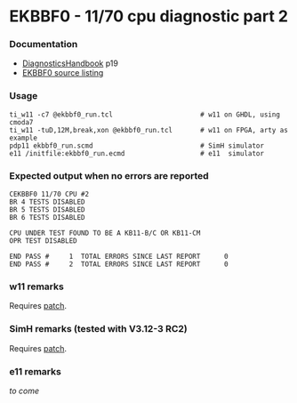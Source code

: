 # EKBBF0 - 11/70 cpu diagnostic part 2

### Documentation
- [DiagnosticsHandbook](http://www.bitsavers.org/pdf/dec/pdp11/xxdp/PDP11_DiagnosticHandbook_1988.pdf) p19
- [EKBBF0 source listing](http://www.bitsavers.org/pdf/dec/pdp11/microfiche/Diagnostic_Program_Listings/Listings/CEKBBF0__PDP11-70__11-70_CPU_2__AH-7968F-MC__SEP_1980_bw.pdf)

### Usage
```
ti_w11 -c7 @ekbbf0_run.tcl                      # w11 on GHDL, using cmoda7
ti_w11 -tuD,12M,break,xon @ekbbf0_run.tcl       # w11 on FPGA, arty as example
pdp11 ekbbf0_run.scmd                           # SimH simulator
e11 /initfile:ekbbf0_run.ecmd                   # e11  simulator
```

### Expected output when no errors are reported
```
CEKBBF0 11/70 CPU #2
BR 4 TESTS DISABLED
BR 5 TESTS DISABLED
BR 6 TESTS DISABLED

CPU UNDER TEST FOUND TO BE A KB11-B/C OR KB11-CM                
OPR TEST DISABLED

END PASS #     1  TOTAL ERRORS SINCE LAST REPORT      0
END PASS #     2  TOTAL ERRORS SINCE LAST REPORT      0
```

### w11 remarks
Requires [patch](ekbbf0_patch_w11a.tcl).

### SimH remarks (tested with V3.12-3 RC2)
Requires [patch](ekbbf0_patch_1170.scmd).

### e11 remarks
_to come_
